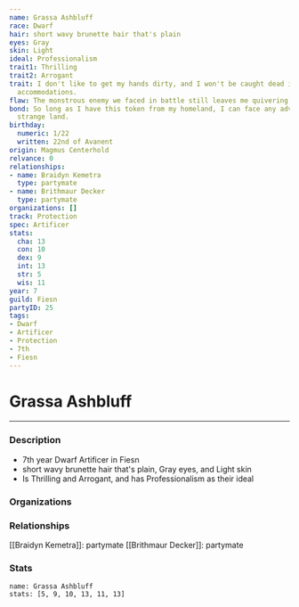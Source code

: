 ```yaml
---
name: Grassa Ashbluff
race: Dwarf
hair: short wavy brunette hair that's plain
eyes: Gray
skin: Light
ideal: Professionalism
trait1: Thrilling
trait2: Arrogant
trait: I don't like to get my hands dirty, and I won't be caught dead in unsuitable
  accommodations.
flaw: The monstrous enemy we faced in battle still leaves me quivering with fear.
bond: So long as I have this token from my homeland, I can face any adversity in this
  strange land.
birthday:
  numeric: 1/22
  written: 22nd of Avanent
origin: Magmus Centerhold
relvance: 0
relationships:
- name: Braidyn Kemetra
  type: partymate
- name: Brithmaur Decker
  type: partymate
organizations: []
track: Protection
spec: Artificer
stats:
  cha: 13
  con: 10
  dex: 9
  int: 13
  str: 5
  wis: 11
year: 7
guild: Fiesn
partyID: 25
tags:
- Dwarf
- Artificer
- Protection
- 7th
- Fiesn
---
```

# Grassa Ashbluff
---
### Description
- 7th year Dwarf Artificer in Fiesn
- short wavy brunette hair that's plain, Gray eyes, and Light skin
- Is Thrilling and Arrogant, and has Professionalism as their ideal

### Organizations
### Relationships
[[Braidyn Kemetra]]: partymate
[[Brithmaur Decker]]: partymate
### Stats
```statblock
name: Grassa Ashbluff
stats: [5, 9, 10, 13, 11, 13]
```